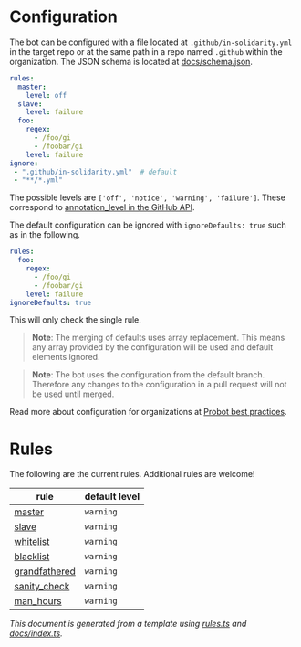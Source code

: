 # Configuration
The bot can be configured with a file located at `.github/in-solidarity.yml` in the target repo or at the same path in a repo named `.github` within the organization. The JSON schema is located at [docs/schema.json](https://github.com/jpoehnelt/in-solidarity-bot/blob/main/docs/schema.json).

```yaml
rules:
  master:
    level: off
  slave:
    level: failure
  foo:
    regex:
      - /foo/gi
      - /foobar/gi
    level: failure
ignore:
 - ".github/in-solidarity.yml"  # default
 - "**/*.yml"
```
The possible levels are `['off', 'notice', 'warning', 'failure']`. These correspond to [annotation_level in the GitHub API](https://docs.github.com/en/rest/reference/checks#create-a-check-run).

The default configuration can be ignored with `ignoreDefaults: true` such as in the following.

```yaml
rules:
  foo:
    regex:
      - /foo/gi
      - /foobar/gi
    level: failure
ignoreDefaults: true
```
This will only check the single rule. 

> **Note**: The merging of defaults uses array replacement. This means any array provided by the configuration will be used and default elements ignored.

> **Note**: The bot uses the configuration from the default branch. Therefore any changes to the configuration in a pull request will not be used until merged.

Read more about configuration for organizations at [Probot best practices](https://github.com/probot/probot/blob/master/docs/best-practices.md#store-configuration-in-the-repository).

# Rules

The following are the current rules. Additional rules are welcome!

| rule  | default level |
|---|---|
|[master](rules/master.md)  | `warning`  |
|[slave](rules/slave.md)  | `warning`  |
|[whitelist](rules/whitelist.md)  | `warning`  |
|[blacklist](rules/blacklist.md)  | `warning`  |
|[grandfathered](rules/grandfathered.md)  | `warning`  |
|[sanity_check](rules/sanity_check.md)  | `warning`  |
|[man_hours](rules/man_hours.md)  | `warning`  |

_This document is generated from a template using [rules.ts](https://github.com/jpoehnelt/in-solidarity-bot/blob/main/src/rules.ts) and [docs/index.ts](https://github.com/jpoehnelt/in-solidarity-bot/blob/main/docs/index.ts)._
